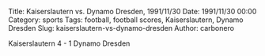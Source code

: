 Title: Kaiserslautern vs. Dynamo Dresden, 1991/11/30
Date: 1991/11/30 00:00
Category: sports
Tags: football, football scores, Kaiserslautern, Dynamo Dresden
Slug: kaiserslautern-vs-dynamo-dresden
Author: carbonero


Kaiserslautern 4 - 1 Dynamo Dresden
